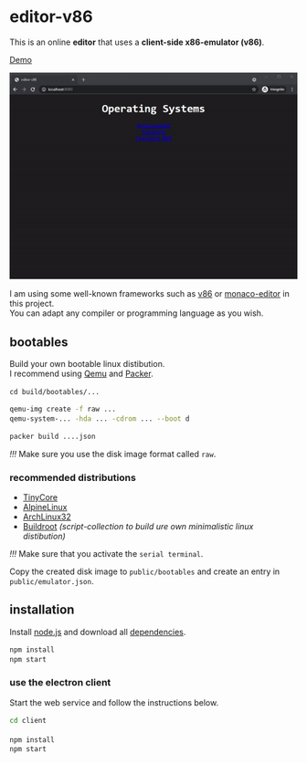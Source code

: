 # editor-v86

This is an online **editor** that uses a **client-side x86-emulator (v86)**.  
  
[Demo](https://editor-v86.glitch.me)  
  
![editor-v86](preview.gif "editor-v86")  
  
I am using some well-known frameworks such as [v86](https://github.com/copy/v86) or [monaco-editor](https://microsoft.github.io/monaco-editor/) in this project.  
You can adapt any compiler or programming language as you wish.  
  
## bootables

Build your own bootable linux distibution.  
I recommend using [Qemu](https://www.qemu.org/download) and [Packer](https://www.packer.io/downloads).  
  
`cd build/bootables/...`  
  
```bash
qemu-img create -f raw ...
qemu-system-... -hda ... -cdrom ... --boot d 
```

```bash
packer build ....json
```
  
*!!!* Make sure you use the disk image format called `raw`.  
  
### recommended distributions

- [TinyCore](http://tinycorelinux.net/)  
- [AlpineLinux](https://www.alpinelinux.org/)  
- [ArchLinux32](https://archlinux32.org/)  
- [Buildroot](https://buildroot.org/) _(script-collection to build ure own minimalistic linux distibution)_  
  
*!!!* Make sure that you activate the `serial terminal`.  
  
Copy the created disk image to `public/bootables` and create an entry in `public/emulator.json`. 
  
## installation

Install [node.js](https://nodejs.org) and download all [dependencies](package.json).  

```bash
npm install
npm start
```

### use the electron client

Start the web service and follow the instructions below.
  
```bash
cd client

npm install
npm start
```
